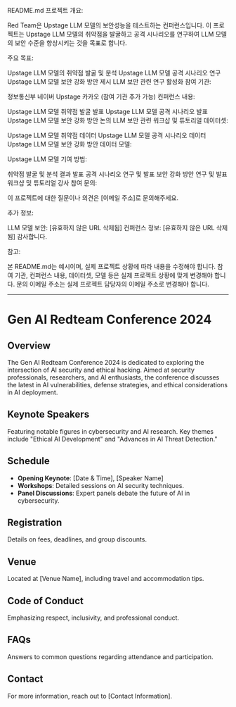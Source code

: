 README.md
프로젝트 개요:

Red Team은 Upstage LLM 모델의 보안성능을 테스트하는 컨퍼런스입니다. 이 프로젝트는 Upstage LLM 모델의 취약점을 발굴하고 공격 시나리오를 연구하여 LLM 모델의 보안 수준을 향상시키는 것을 목표로 합니다.

주요 목표:

Upstage LLM 모델의 취약점 발굴 및 분석
Upstage LLM 모델 공격 시나리오 연구
Upstage LLM 모델 보안 강화 방안 제시
LLM 보안 관련 연구 활성화
참여 기관:

정보통신부
네이버
Upstage
카카오
(참여 기관 추가 가능)
컨퍼런스 내용:

Upstage LLM 모델 취약점 발굴 발표
Upstage LLM 모델 공격 시나리오 발표
Upstage LLM 모델 보안 강화 방안 논의
LLM 보안 관련 워크샵 및 튜토리얼
데이터셋:

Upstage LLM 모델 취약점 데이터
Upstage LLM 모델 공격 시나리오 데이터
Upstage LLM 모델 보안 강화 방안 데이터
모델:

Upstage LLM 모델
기여 방법:

취약점 발굴 및 분석 결과 발표
공격 시나리오 연구 및 발표
보안 강화 방안 연구 및 발표
워크샵 및 튜토리얼 강사 참여
문의:

이 프로젝트에 대한 질문이나 의견은 [이메일 주소]로 문의해주세요.

추가 정보:

LLM 모델 보안: [유효하지 않은 URL 삭제됨]
컨퍼런스 정보: [유효하지 않은 URL 삭제됨]
감사합니다.

참고:

본 README.md는 예시이며, 실제 프로젝트 상황에 따라 내용을 수정해야 합니다.
참여 기관, 컨퍼런스 내용, 데이터셋, 모델 등은 실제 프로젝트 상황에 맞게 변경해야 합니다.
문의 이메일 주소는 실제 프로젝트 담당자의 이메일 주소로 변경해야 합니다.


---

# Gen AI Redteam Conference 2024

## Overview
The Gen AI Redteam Conference 2024 is dedicated to exploring the intersection of AI security and ethical hacking. Aimed at security professionals, researchers, and AI enthusiasts, the conference discusses the latest in AI vulnerabilities, defense strategies, and ethical considerations in AI deployment.

## Keynote Speakers
Featuring notable figures in cybersecurity and AI research. Key themes include "Ethical AI Development" and "Advances in AI Threat Detection."

## Schedule
- **Opening Keynote**: [Date & Time], [Speaker Name]
- **Workshops**: Detailed sessions on AI security techniques.
- **Panel Discussions**: Expert panels debate the future of AI in cybersecurity.

## Registration
Details on fees, deadlines, and group discounts.

## Venue
Located at [Venue Name], including travel and accommodation tips.

## Code of Conduct
Emphasizing respect, inclusivity, and professional conduct.

## FAQs
Answers to common questions regarding attendance and participation.

## Contact
For more information, reach out to [Contact Information].
